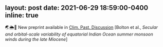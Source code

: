 layout: post
date: 2021-06-29 18:59:00-0400
inline: true
---


🌏🌦💨 New preprint available in [Clim. Past. Discussion](https://cp.copernicus.org/preprints/cp-2021-77/) [Bolton et al., _Secular and orbital-scale variability of equatorial Indian Ocean summer monsoon winds during the late Miocene_]
